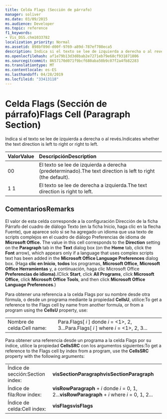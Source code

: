 ```yaml
---
title: Celda Flags (Sección de párrafo)
manager: soliver
ms.date: 03/09/2015
ms.audience: Developer
ms.topic: reference
f1_keywords:
- Vis_DSS.chm1033782
localization_priority: Normal
ms.assetid: 898bf89d-d00f-9769-a89d-787ef708eca5
description: Indica si el texto se lee de izquierda a derecha o al revés.
ms.openlocfilehash: af1e79b13d3d8bab2e7271eb79e68cf931871806
ms.sourcegitcommit: 8657170d071f9bcf680aba50b9c07f2a4fb82283
ms.translationtype: MT
ms.contentlocale: es-ES
ms.lasthandoff: 04/28/2019
ms.locfileid: "33413118"
---
```

# <a name="flags-cell-paragraph-section"></a><span data-ttu-id="da6b4-103">Celda Flags (Sección de párrafo)</span><span class="sxs-lookup"><span data-stu-id="da6b4-103">Flags Cell (Paragraph Section)</span></span>

<span data-ttu-id="da6b4-104">Indica si el texto se lee de izquierda a derecha o al revés.</span><span class="sxs-lookup"><span data-stu-id="da6b4-104">Indicates whether the text direction is left to right or right to left.</span></span>
  
|<span data-ttu-id="da6b4-105">**Valor**</span><span class="sxs-lookup"><span data-stu-id="da6b4-105">**Value**</span></span>|<span data-ttu-id="da6b4-106">**Descripción**</span><span class="sxs-lookup"><span data-stu-id="da6b4-106">**Description**</span></span>|
|:-----|:-----|
|<span data-ttu-id="da6b4-107">0</span><span class="sxs-lookup"><span data-stu-id="da6b4-107">0</span></span>  <br/> |<span data-ttu-id="da6b4-108">El texto se lee de izquierda a derecha (predeterminado).</span><span class="sxs-lookup"><span data-stu-id="da6b4-108">The text direction is left to right (the default).</span></span>  <br/> |
|<span data-ttu-id="da6b4-109">1 </span><span class="sxs-lookup"><span data-stu-id="da6b4-109">1</span></span>  <br/> |<span data-ttu-id="da6b4-110">El texto se lee de derecha a izquierda.</span><span class="sxs-lookup"><span data-stu-id="da6b4-110">The text direction is right to left.</span></span>  <br/> |
   
## <a name="remarks"></a><span data-ttu-id="da6b4-111">Comentarios</span><span class="sxs-lookup"><span data-stu-id="da6b4-111">Remarks</span></span>

<span data-ttu-id="da6b4-112">El valor de esta celda  corresponde a  la configuración  Dirección de la  ficha Párrafo del cuadro de diálogo Texto (en la ficha Inicio, haga clic en la flecha Fuente), que aparece solo si se ha agregado un idioma que usa texto de scripts complejos en el cuadro de diálogo Preferencias de idioma de **Microsoft Office.** </span><span class="sxs-lookup"><span data-stu-id="da6b4-112">The value in this cell corresponds to the **Direction** setting on the **Paragraph** tab in the **Text** dialog box (on the **Home** tab, click the **Font** arrow), which appears only if a language that uses complex scripts text has been added in the **Microsoft Office Language Preferences** dialog box.</span></span> <span data-ttu-id="da6b4-113">(Haga **clic en Inicio**, **todos** los programas, **Microsoft Office**, **Microsoft Office Herramientas** y, a continuación, haga clic Microsoft Office **Preferencias de idioma).**</span><span class="sxs-lookup"><span data-stu-id="da6b4-113">(Click **Start**, click **All Programs**, click **Microsoft Office**, click **Microsoft Office Tools**, and then click **Microsoft Office Language Preferences**.)</span></span> 
  
<span data-ttu-id="da6b4-114">Para obtener una referencia a la celda Flags por su nombre desde otra fórmula, o desde un programa mediante la propiedad **CellsU**, utilice:</span><span class="sxs-lookup"><span data-stu-id="da6b4-114">To get a reference to the Flags cell by name from another formula, or from a program using the **CellsU** property, use:</span></span> 
  
|||
|:-----|:-----|
|<span data-ttu-id="da6b4-115">Nombre de celda:</span><span class="sxs-lookup"><span data-stu-id="da6b4-115">Cell name:</span></span>  <br/> |<span data-ttu-id="da6b4-116">Para.Flags[ *i*  ] donde  *i*  = <1>, 2, 3...</span><span class="sxs-lookup"><span data-stu-id="da6b4-116">Para.Flags[ *i*  ] where  *i*  = <1>, 2, 3...</span></span>  <br/> |
   
<span data-ttu-id="da6b4-117">Para obtener una referencia desde un programa a la celda Flags por su índice, utilice la propiedad **CellsSRC** con los argumentos siguientes:</span><span class="sxs-lookup"><span data-stu-id="da6b4-117">To get a reference to the Flags cell by index from a program, use the **CellsSRC** property with the following arguments:</span></span> 
  
|||
|:-----|:-----|
|<span data-ttu-id="da6b4-118">Índice de sección:</span><span class="sxs-lookup"><span data-stu-id="da6b4-118">Section index:</span></span>  <br/> |<span data-ttu-id="da6b4-119">**visSectionParagraph**</span><span class="sxs-lookup"><span data-stu-id="da6b4-119">**visSectionParagraph**</span></span> <br/> |
|<span data-ttu-id="da6b4-120">Índice de fila:</span><span class="sxs-lookup"><span data-stu-id="da6b4-120">Row index:</span></span>  <br/> |<span data-ttu-id="da6b4-121">**visRowParagraph**  +   *i* donde *i* = 0, 1, 2...</span><span class="sxs-lookup"><span data-stu-id="da6b4-121">**visRowParagraph** +  *i*  where  *i*  = 0, 1, 2...</span></span>  <br/> |
|<span data-ttu-id="da6b4-122">Índice de celda:</span><span class="sxs-lookup"><span data-stu-id="da6b4-122">Cell index:</span></span>  <br/> |<span data-ttu-id="da6b4-123">**visFlags**</span><span class="sxs-lookup"><span data-stu-id="da6b4-123">**visFlags**</span></span> <br/> |
   

